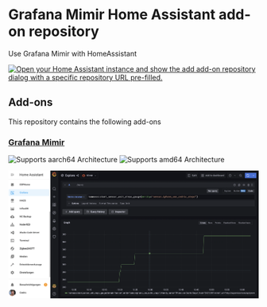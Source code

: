 # Grafana Mimir Home Assistant add-on repository

Use Grafana Mimir with HomeAssistant

[![Open your Home Assistant instance and show the add add-on repository dialog with a specific repository URL pre-filled.](https://my.home-assistant.io/badges/supervisor_add_addon_repository.svg)](https://my.home-assistant.io/redirect/supervisor_add_addon_repository/?repository_url=https%3A%2F%2Fgithub.com%2Fcedricziel%2Fha-addon-grafana-mimir)

## Add-ons

This repository contains the following add-ons

### [Grafana Mimir](./mimir)

![Supports aarch64 Architecture][aarch64-shield]
![Supports amd64 Architecture][amd64-shield]

![Mimir data source in HomeAssistant](./images/mimir-preview.png)

[aarch64-shield]: https://img.shields.io/badge/aarch64-yes-green.svg
[amd64-shield]: https://img.shields.io/badge/amd64-yes-green.svg

